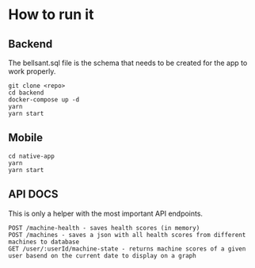 # How to run it

## Backend
The bellsant.sql file is the schema that needs to be created for the app to work properly.

```
git clone <repo>
cd backend
docker-compose up -d
yarn
yarn start
```
## Mobile
```
cd native-app
yarn
yarn start
```
## API DOCS
This is only a helper with the most important API endpoints.

```
POST /machine-health - saves health scores (in memory)
POST /machines - saves a json with all health scores from different machines to database
GET /user/:userId/machine-state - returns machine scores of a given user basend on the current date to display on a graph
```